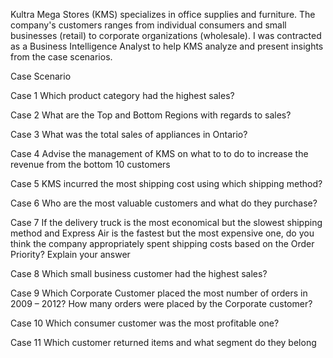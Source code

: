 Kultra Mega Stores (KMS) specializes in office supplies and furniture. 
The company's customers ranges from individual consumers and small businesses (retail) to corporate organizations (wholesale).
I was contracted as a Business Intelligence Analyst to help KMS analyze and present insights from the case scenarios.

Case Scenario 

Case 1 Which product category had the highest sales?

Case 2 What are the Top and Bottom Regions with regards to sales?

Case 3 What was the total sales of appliances in Ontario?

Case 4 Advise the management of KMS on what to to do to increase the
revenue from the bottom 10 customers

Case 5 KMS incurred the most shipping cost using which shipping method?

Case 6 Who are the most valuable customers and what do they purchase?

Case 7 If the delivery truck is the most economical but the slowest shipping
method and Express Air is the fastest but the most expensive one,
do you think the company appropriately spent shipping costs based
on the Order Priority? Explain your answer

Case 8 Which small business customer had the highest sales?

Case 9 Which Corporate Customer placed the most number of orders in
2009 – 2012?
How many orders were placed by the Corporate customer?

Case 10 Which consumer customer was the most profitable one?

Case 11 Which customer returned items and what segment do they belong
